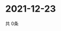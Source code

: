 # 2021-12-23
  共 0条

  <!-- BEGIN -->
  <!-- 最后更新时间Thu Dec 23 2021 22:02:54 GMT+0000 (Coordinated Universal Time) -->
  
  <!-- END -->
  
  